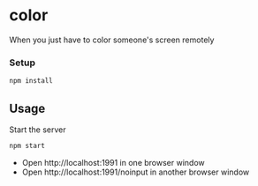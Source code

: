 # color
When you just have to color someone's screen remotely

### Setup
```bash
npm install
```

## Usage

Start the server

```bash
npm start
```

* Open http://localhost:1991 in one browser window
* Open http://localhost:1991/noinput in another browser window
